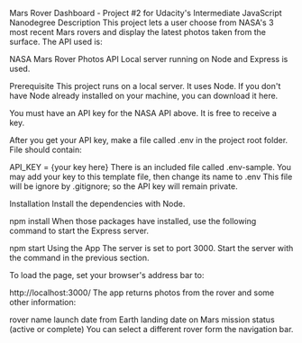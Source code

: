 Mars Rover Dashboard - Project #2 for Udacity's Intermediate JavaScript Nanodegree
Description
This project lets a user choose from NASA's 3 most recent Mars rovers and display the latest photos taken from the surface. The API used is:

NASA Mars Rover Photos API
Local server running on Node and Express is used.

Prerequisite
This project runs on a local server. It uses Node. If you don't have Node already installed on your machine, you can download it here.

You must have an API key for the NASA API above. It is free to receive a key.

After you get your API key, make a file called .env in the project root folder. File should contain:

API_KEY = {your key here}
There is an included file called .env-sample. You may add your key to this template file, then change its name to .env This file will be ignore by .gitignore; so the API key will remain private.

Installation
Install the dependencies with Node.

npm install 
When those packages have installed, use the following command to start the Express server.

npm start 
Using the App
The server is set to port 3000. Start the server with the command in the previous section.

To load the page, set your browser's address bar to:

http://localhost:3000/
The app returns photos from the rover and some other information:

rover name
launch date from Earth
landing date on Mars
mission status (active or complete)
You can select a different rover form the navigation bar.

